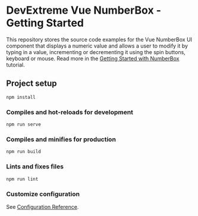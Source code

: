 # DevExtreme Vue NumberBox - Getting Started 

This repository stores the source code examples for the Vue NumberBox UI component that displays a numeric value and allows a user to modify it by typing in a value, incrementing or decrementing it using the spin buttons, keyboard or mouse. Read more in the [Getting Started with NumberBox](https://js.devexpress.com/Documentation/Guide/UI_Components/NumberBox/Getting_Started_with_NumberBox/) tutorial.

## Project setup
```
npm install
```

### Compiles and hot-reloads for development
```
npm run serve
```

### Compiles and minifies for production
```
npm run build
```

### Lints and fixes files
```
npm run lint
```

### Customize configuration
See [Configuration Reference](https://cli.vuejs.org/config/).
